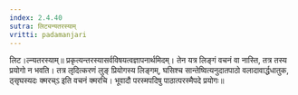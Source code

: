 ```yaml
---
index: 2.4.40
sutra: लिट्यन्यतरस्याम्‌
vritti: padamanjari
---
```


 लिट।ल्न्यतरस्याम्॥ प्रकृत्यन्तरस्यासर्वविषयत्वज्ञापनार्थमिदम्। तेन यत्र लिङ्गं वचनं वा नास्ति, तत्र तस्य प्रयोगो न भवति। तत्र लृदित्करणं लुङ् प्रियोगस्य लिङ्गम्, घसिश्च सान्तेष्वित्यनुदातपाठो वलादावार्द्धधातुक, ठ्सृघस्यदः क्मरच्ऽ इति वचनं क्मरचि। भूवादौ परस्मपदिषु पाठात्परस्मैपदे प्रयोगः॥